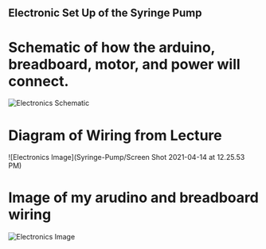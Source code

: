 ## Electronic Set Up of the Syringe Pump

# Schematic of how the arduino, breadboard, motor, and power will connect.

![Electronics Schematic](Syringe-Pump/Electronics-Schematic.png)

# Diagram of Wiring from Lecture

![Electronics Image](Syringe-Pump/Screen Shot 2021-04-14 at 12.25.53 PM)

# Image of my arudino and breadboard wiring

![Electronics Image](Syring-Pump/Electronics-Image.png)

